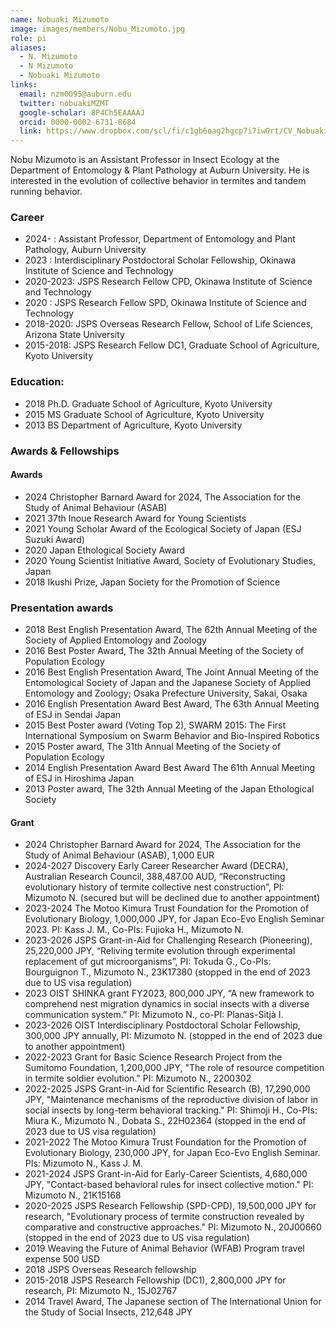 ```yaml
---
name: Nobuaki Mizumoto
image: images/members/Nobu_Mizumoto.jpg
role: pi
aliases:
  - N. Mizumoto
  - N Mizumoto
  - Nobuaki Mizumoto
links:
  email: nzm0095@auburn.edu
  twitter: nobuakiMZMT
  google-scholar: 8P4Ch5EAAAAJ
  orcid: 0000-0002-6731-8684
  link: https://www.dropbox.com/scl/fi/c1gb6oag2hgcp7i7iw0rt/CV_NobuakiMizumoto.pdf?rlkey=uzaqfj67r6wp97la27e1coq5g&dl=0
---
```


Nobu Mizumoto is an Assistant Professor in Insect Ecology at the Department of Entomology & Plant Pathology at Auburn University. He is interested in the evolution of collective behavior in termites and tandem running behavior.

### Career
- 2024-    : Assistant Professor, Department of Entomology and Plant Pathology, Auburn University
- 2023     : Interdisciplinary Postdoctoral Scholar Fellowship, Okinawa Institute of Science and Technology
- 2020-2023: JSPS Research Fellow CPD, Okinawa Institute of Science and Technology
- 2020	   : JSPS Research Fellow SPD, Okinawa Institute of Science and Technology
- 2018-2020: JSPS Overseas Research Fellow, School of Life Sciences, Arizona State University
- 2015-2018: JSPS Research Fellow DC1, Graduate School of Agriculture, Kyoto University

### Education:
- 2018 Ph.D. Graduate School of Agriculture, Kyoto University
- 2015 MS Graduate School of Agriculture, Kyoto University
- 2013 BS Department of Agriculture, Kyoto University

### Awards & Fellowships
#### Awards
- 2024	Christopher Barnard Award for 2024, The Association for the Study of Animal Behaviour (ASAB)
- 2021	37th Inoue Research Award for Young Scientists
- 2021	Young Scholar Award of the Ecological Society of Japan (ESJ Suzuki Award)
- 2020	Japan Ethological Society Award
- 2020	Young Scientist Initiative Award, Society of Evolutionary Studies, Japan
- 2018	Ikushi Prize, Japan Society for the Promotion of Science

### Presentation awards
- 2018	Best English Presentation Award, The 62th Annual Meeting of the Society of Applied Entomology and Zoology
- 2016	Best Poster Award, The 32th Annual Meeting of the Society of Population Ecology
- 2016	Best English Presentation Award, The Joint Annual Meeting of the Entomological Society of Japan and the Japanese Society of Applied Entomology and Zoology; Osaka Prefecture University, Sakai, Osaka
- 2016	English Presentation Award Best Award, The 63th Annual Meeting of ESJ in Sendai Japan
- 2015	Best Poster award (Voting Top 2), SWARM 2015: The First International Symposium on Swarm Behavior and Bio-Inspired Robotics
- 2015 	Poster award, The 31th Annual Meeting of the Society of Population Ecology
- 2014	English Presentation Award Best Award The 61th Annual Meeting of ESJ in Hiroshima Japan
- 2013	Poster award, The 32th Annual Meeting of the Japan Ethological Society

#### Grant
- 2024	Christopher Barnard Award for 2024, The Association for the Study of Animal Behaviour (ASAB), 1,000 EUR
- 2024-2027	Discovery Early Career Researcher Award (DECRA), Australian Research Council, 388,487.00 AUD, “Reconstructing evolutionary history of termite collective nest construction”, PI: Mizumoto N. (secured but will be declined due to another appointment)
- 2023-2024	The Motoo Kimura Trust Foundation for the Promotion of Evolutionary Biology, 1,000,000 JPY, for Japan Eco-Evo English Seminar 2023. PI: Kass J. M., Co-PIs: Fujioka H., Mizumoto N.
- 2023-2026	JSPS Grant-in-Aid for Challenging Research (Pioneering), 25,220,000 JPY, “Reliving termite evolution through experimental replacement of gut microorganisms”, PI: Tokuda G., Co-PIs: Bourguignon T., Mizumoto N., 23K17380 (stopped in the end of 2023 due to US visa regulation)
- 2023	OIST SHINKA grant FY2023, 800,000 JPY, “A new framework to comprehend nest migration dynamics in social insects with a diverse communication system.” PI: Mizumoto N., co-PI: Planas-Sitjà I.
- 2023-2026	OIST Interdisciplinary Postdoctoral Scholar Fellowship, 300,000 JPY annually, PI: Mizumoto N. (stopped in the end of 2023 due to another appointment)
- 2022-2023	Grant for Basic Science Research Project from the Sumitomo Foundation, 1,200,000 JPY, "The role of resource competition in termite soldier evolution." PI: Mizumoto N., 2200302
- 2022-2025	JSPS Grant-in-Aid for Scientific Research (B), 17,290,000 JPY, "Maintenance mechanisms of the reproductive division of labor in social insects by long-term behavioral tracking." PI: Shimoji H., Co-PIs: Miura K., Mizumoto N., Dobata S., 22H02364 (stopped in the end of 2023 due to US visa regulation)
- 2021-2022	The Motoo Kimura Trust Foundation for the Promotion of Evolutionary Biology, 230,000 JPY, for Japan Eco-Evo English Seminar. PIs: Mizumoto N., Kass J. M.
- 2021-2024	JSPS Grant-in-Aid for Early-Career Scientists, 4,680,000 JPY, "Contact-based behavioral rules for insect collective motion." PI: Mizumoto N., 21K15168
- 2020-2025	JSPS Research Fellowship (SPD-CPD), 19,500,000 JPY for research, "Evolutionary process of termite construction revealed by comparative and constructive approaches." PI: Mizumoto N., 20J00660 (stopped in the end of 2023 due to US visa regulation)
- 2019	Weaving the Future of Animal Behavior (WFAB) Program travel expense 500 USD
- 2018	JSPS Overseas Research fellowship
- 2015-2018	JSPS Research Fellowship (DC1), 2,800,000 JPY for research, PI: Mizumoto N., 15J02767
- 2014	Travel Award, The Japanese section of The International Union for the Study of Social Insects, 212,648 JPY
